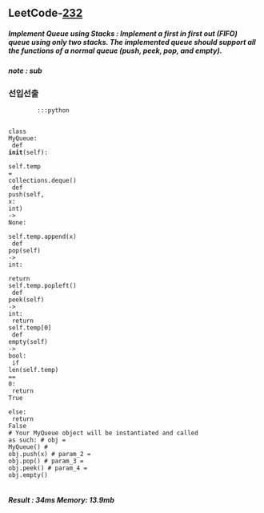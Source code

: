 <h2>LeetCode-<a href="https://leetcode.com/problems/implement-queue-using-stacks/">232</a></h2>
<h5>Implement Queue using Stacks : Implement a first in first out (FIFO) queue using only two stacks. The implemented queue should support all the functions of a normal queue (push, peek, pop, and empty).</h5>
<h5>note : sub</h5><h3>선입선출</h3><div class="codehilite"><pre><span></span><code><span class="w">        </span><span class="o">:::</span><span class="n">python</span><span class="w"></span>

<span class="n">class</span><span class="w"> </span><span class="n">MyQueue</span><span class="o">:</span><span class="w"></span>
<span class="w">    </span><span class="n">def</span><span class="w"> </span><span class="n">__init__</span><span class="p">(</span><span class="kr">self</span><span class="p">)</span><span class="o">:</span><span class="w"></span>
<span class="w">        </span><span class="kr">self</span><span class="p">.</span><span class="n">temp</span><span class="w"> </span><span class="o">=</span><span class="w"> </span><span class="n">collections</span><span class="p">.</span><span class="n">deque</span><span class="p">()</span><span class="w"></span>
<span class="w">    </span><span class="n">def</span><span class="w"> </span><span class="n">push</span><span class="p">(</span><span class="kr">self</span><span class="p">,</span><span class="w"> </span><span class="n">x</span><span class="o">:</span><span class="w"> </span><span class="n">int</span><span class="p">)</span><span class="w"> </span><span class="o">-&gt;</span><span class="w"> </span><span class="n">None</span><span class="o">:</span><span class="w"></span>
<span class="w">        </span><span class="kr">self</span><span class="p">.</span><span class="n">temp</span><span class="p">.</span><span class="n">append</span><span class="p">(</span><span class="n">x</span><span class="p">)</span><span class="w"></span>
<span class="w">    </span><span class="n">def</span><span class="w"> </span><span class="n">pop</span><span class="p">(</span><span class="kr">self</span><span class="p">)</span><span class="w"> </span><span class="o">-&gt;</span><span class="w"> </span><span class="n">int</span><span class="o">:</span><span class="w">   </span>
<span class="w">        </span><span class="kr">return</span><span class="w"> </span><span class="kr">self</span><span class="p">.</span><span class="n">temp</span><span class="p">.</span><span class="n">popleft</span><span class="p">()</span><span class="w"></span>
<span class="w">    </span><span class="n">def</span><span class="w"> </span><span class="n">peek</span><span class="p">(</span><span class="kr">self</span><span class="p">)</span><span class="w"> </span><span class="o">-&gt;</span><span class="w"> </span><span class="n">int</span><span class="o">:</span><span class="w"></span>
<span class="w">        </span><span class="kr">return</span><span class="w"> </span><span class="kr">self</span><span class="p">.</span><span class="n">temp</span><span class="p">[</span><span class="mi">0</span><span class="p">]</span><span class="w"></span>
<span class="w">    </span><span class="n">def</span><span class="w"> </span><span class="n">empty</span><span class="p">(</span><span class="kr">self</span><span class="p">)</span><span class="w"> </span><span class="o">-&gt;</span><span class="w"> </span><span class="n">bool</span><span class="o">:</span><span class="w"></span>
<span class="w">        </span><span class="nf">if</span><span class="w"> </span><span class="n">len</span><span class="p">(</span><span class="kr">self</span><span class="p">.</span><span class="n">temp</span><span class="p">)</span><span class="w"> </span><span class="o">==</span><span class="w"> </span><span class="mi">0</span><span class="o">:</span><span class="w"></span>
<span class="w">            </span><span class="kr">return</span><span class="w"> </span><span class="kr">True</span><span class="w"></span>
<span class="w">        </span><span class="n">else</span><span class="o">:</span><span class="w"></span>
<span class="w">            </span><span class="kr">return</span><span class="w"> </span><span class="kr">False</span><span class="w"></span>
<span class="cp"># Your MyQueue object will be instantiated and called as such:</span><span class="w"></span>
<span class="cp"># obj = MyQueue()</span><span class="w"></span>
<span class="cp"># obj.push(x)</span><span class="w"></span>
<span class="cp"># param_2 = obj.pop()</span><span class="w"></span>
<span class="cp"># param_3 = obj.peek()</span><span class="w"></span>
<span class="cp"># param_4 = obj.empty()</span><span class="w"></span>
</code></pre></div><h5>Result : 34ms Memory: 13.9mb</h5>